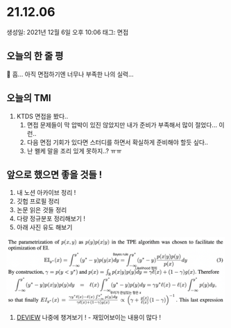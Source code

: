 # 21.12.06

생성일: 2021년 12월 6일 오후 10:06
태그: 면접

## 오늘의 한 줄 평

<aside>
📌 흠... 아직 면접하기엔 너무나 부족한 나의 실력...</aside>


## 오늘의 TMI

1. KTDS 면접을 봤다..
    1. 면접 문제들이 막 압박이 있진 않았지만 내가 준비가 부족해서 많이 절었다... 이런..
    2. 다음 면접 기회가 있다면 스터디를 하면서 확실하게 준비해야 할듯 싶다..
    3. 난 왤케 말을 조리 있게 못하지..? ㅠㅠ

## 앞으로 했으면 좋을 것들 !

1. 내 노션 아카이브 정리 !
2. 깃헙 프로필 정리
3. 논문 읽은 것들 정리
4. 다량 정규분포 정리해보기 !
5. 아래 사진 유도 해보기

![2021-11-23_13-31-19.png](../images/2021-11-23_13-31-19.png)

1. [DEVIEW](https://deview.kr/2021/sessions) 나중에 챙겨보기 ! - 재밌어보이는 내용이 많다 !